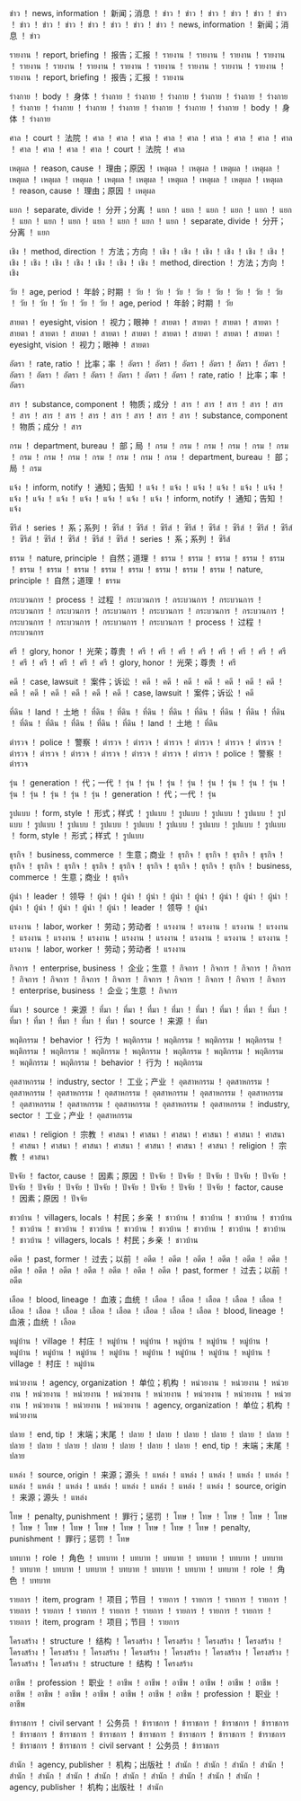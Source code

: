 ข่าว	！	news, information	！	新闻；消息	！	ข่าว	！	ข่าว	！	ข่าว	！	ข่าว	！	ข่าว	！	ข่าว	！	ข่าว	！	ข่าว	！	ข่าว	！	ข่าว	！	ข่าว	！	ข่าว	！	ข่าว	！	news, information	！	新闻；消息	！	ข่าว

รายงาน	！	report, briefing	！	报告；汇报	！	รายงาน	！	รายงาน	！	รายงาน	！	รายงาน	！	รายงาน	！	รายงาน	！	รายงาน	！	รายงาน	！	รายงาน	！	รายงาน	！	รายงาน	！	รายงาน	！	รายงาน	！	report, briefing	！	报告；汇报	！	รายงาน

ร่างกาย	！	body	！	身体	！	ร่างกาย	！	ร่างกาย	！	ร่างกาย	！	ร่างกาย	！	ร่างกาย	！	ร่างกาย	！	ร่างกาย	！	ร่างกาย	！	ร่างกาย	！	ร่างกาย	！	ร่างกาย	！	ร่างกาย	！	ร่างกาย	！	body	！	身体	！	ร่างกาย

ศาล	！	court	！	法院	！	ศาล	！	ศาล	！	ศาล	！	ศาล	！	ศาล	！	ศาล	！	ศาล	！	ศาล	！	ศาล	！	ศาล	！	ศาล	！	ศาล	！	ศาล	！	court	！	法院	！	ศาล

เหตุผล	！	reason, cause	！	理由；原因	！	เหตุผล	！	เหตุผล	！	เหตุผล	！	เหตุผล	！	เหตุผล	！	เหตุผล	！	เหตุผล	！	เหตุผล	！	เหตุผล	！	เหตุผล	！	เหตุผล	！	เหตุผล	！	เหตุผล	！	reason, cause	！	理由；原因	！	เหตุผล

แยก	！	separate, divide	！	分开；分离	！	แยก	！	แยก	！	แยก	！	แยก	！	แยก	！	แยก	！	แยก	！	แยก	！	แยก	！	แยก	！	แยก	！	แยก	！	แยก	！	separate, divide	！	分开；分离	！	แยก

เชิง	！	method, direction	！	方法；方向	！	เชิง	！	เชิง	！	เชิง	！	เชิง	！	เชิง	！	เชิง	！	เชิง	！	เชิง	！	เชิง	！	เชิง	！	เชิง	！	เชิง	！	เชิง	！	method, direction	！	方法；方向	！	เชิง

วัย	！	age, period	！	年龄；时期	！	วัย	！	วัย	！	วัย	！	วัย	！	วัย	！	วัย	！	วัย	！	วัย	！	วัย	！	วัย	！	วัย	！	วัย	！	วัย	！	age, period	！	年龄；时期	！	วัย

สายตา	！	eyesight, vision	！	视力；眼神	！	สายตา	！	สายตา	！	สายตา	！	สายตา	！	สายตา	！	สายตา	！	สายตา	！	สายตา	！	สายตา	！	สายตา	！	สายตา	！	สายตา	！	สายตา	！	eyesight, vision	！	视力；眼神	！	สายตา

อัตรา	！	rate, ratio	！	比率；率	！	อัตรา	！	อัตรา	！	อัตรา	！	อัตรา	！	อัตรา	！	อัตรา	！	อัตรา	！	อัตรา	！	อัตรา	！	อัตรา	！	อัตรา	！	อัตรา	！	อัตรา	！	rate, ratio	！	比率；率	！	อัตรา

สาร	！	substance, component	！	物质；成分	！	สาร	！	สาร	！	สาร	！	สาร	！	สาร	！	สาร	！	สาร	！	สาร	！	สาร	！	สาร	！	สาร	！	สาร	！	สาร	！	substance, component	！	物质；成分	！	สาร

กรม	！	department, bureau	！	部；局	！	กรม	！	กรม	！	กรม	！	กรม	！	กรม	！	กรม	！	กรม	！	กรม	！	กรม	！	กรม	！	กรม	！	กรม	！	กรม	！	department, bureau	！	部；局	！	กรม

แจ้ง	！	inform, notify	！	通知；告知	！	แจ้ง	！	แจ้ง	！	แจ้ง	！	แจ้ง	！	แจ้ง	！	แจ้ง	！	แจ้ง	！	แจ้ง	！	แจ้ง	！	แจ้ง	！	แจ้ง	！	แจ้ง	！	แจ้ง	！	inform, notify	！	通知；告知	！	แจ้ง

ซีรีส์	！	series	！	系；系列	！	ซีรีส์	！	ซีรีส์	！	ซีรีส์	！	ซีรีส์	！	ซีรีส์	！	ซีรีส์	！	ซีรีส์	！	ซีรีส์	！	ซีรีส์	！	ซีรีส์	！	ซีรีส์	！	ซีรีส์	！	ซีรีส์	！	series	！	系；系列	！	ซีรีส์

ธรรม	！	nature, principle	！	自然；道理	！	ธรรม	！	ธรรม	！	ธรรม	！	ธรรม	！	ธรรม	！	ธรรม	！	ธรรม	！	ธรรม	！	ธรรม	！	ธรรม	！	ธรรม	！	ธรรม	！	ธรรม	！	nature, principle	！	自然；道理	！	ธรรม

กระบวนการ	！	process	！	过程	！	กระบวนการ	！	กระบวนการ	！	กระบวนการ	！	กระบวนการ	！	กระบวนการ	！	กระบวนการ	！	กระบวนการ	！	กระบวนการ	！	กระบวนการ	！	กระบวนการ	！	กระบวนการ	！	กระบวนการ	！	กระบวนการ	！	process	！	过程	！	กระบวนการ

ศรี	！	glory, honor	！	光荣；尊贵	！	ศรี	！	ศรี	！	ศรี	！	ศรี	！	ศรี	！	ศรี	！	ศรี	！	ศรี	！	ศรี	！	ศรี	！	ศรี	！	ศรี	！	ศรี	！	glory, honor	！	光荣；尊贵	！	ศรี

คดี	！	case, lawsuit	！	案件；诉讼	！	คดี	！	คดี	！	คดี	！	คดี	！	คดี	！	คดี	！	คดี	！	คดี	！	คดี	！	คดี	！	คดี	！	คดี	！	คดี	！	case, lawsuit	！	案件；诉讼	！	คดี

ที่ดิน	！	land	！	土地	！	ที่ดิน	！	ที่ดิน	！	ที่ดิน	！	ที่ดิน	！	ที่ดิน	！	ที่ดิน	！	ที่ดิน	！	ที่ดิน	！	ที่ดิน	！	ที่ดิน	！	ที่ดิน	！	ที่ดิน	！	ที่ดิน	！	land	！	土地	！	ที่ดิน

ตำรวจ	！	police	！	警察	！	ตำรวจ	！	ตำรวจ	！	ตำรวจ	！	ตำรวจ	！	ตำรวจ	！	ตำรวจ	！	ตำรวจ	！	ตำรวจ	！	ตำรวจ	！	ตำรวจ	！	ตำรวจ	！	ตำรวจ	！	ตำรวจ	！	police	！	警察	！	ตำรวจ

รุ่น	！	generation	！	代；一代	！	รุ่น	！	รุ่น	！	รุ่น	！	รุ่น	！	รุ่น	！	รุ่น	！	รุ่น	！	รุ่น	！	รุ่น	！	รุ่น	！	รุ่น	！	รุ่น	！	รุ่น	！	generation	！	代；一代	！	รุ่น

รูปแบบ	！	form, style	！	形式；样式	！	รูปแบบ	！	รูปแบบ	！	รูปแบบ	！	รูปแบบ	！	รูปแบบ	！	รูปแบบ	！	รูปแบบ	！	รูปแบบ	！	รูปแบบ	！	รูปแบบ	！	รูปแบบ	！	รูปแบบ	！	รูปแบบ	！	form, style	！	形式；样式	！	รูปแบบ

ธุรกิจ	！	business, commerce	！	生意；商业	！	ธุรกิจ	！	ธุรกิจ	！	ธุรกิจ	！	ธุรกิจ	！	ธุรกิจ	！	ธุรกิจ	！	ธุรกิจ	！	ธุรกิจ	！	ธุรกิจ	！	ธุรกิจ	！	ธุรกิจ	！	ธุรกิจ	！	ธุรกิจ	！	business, commerce	！	生意；商业	！	ธุรกิจ

ผู้นำ	！	leader	！	领导	！	ผู้นำ	！	ผู้นำ	！	ผู้นำ	！	ผู้นำ	！	ผู้นำ	！	ผู้นำ	！	ผู้นำ	！	ผู้นำ	！	ผู้นำ	！	ผู้นำ	！	ผู้นำ	！	ผู้นำ	！	ผู้นำ	！	leader	！	领导	！	ผู้นำ

แรงงาน	！	labor, worker	！	劳动；劳动者	！	แรงงาน	！	แรงงาน	！	แรงงาน	！	แรงงาน	！	แรงงาน	！	แรงงาน	！	แรงงาน	！	แรงงาน	！	แรงงาน	！	แรงงาน	！	แรงงาน	！	แรงงาน	！	แรงงาน	！	labor, worker	！	劳动；劳动者	！	แรงงาน

กิจการ	！	enterprise, business	！	企业；生意	！	กิจการ	！	กิจการ	！	กิจการ	！	กิจการ	！	กิจการ	！	กิจการ	！	กิจการ	！	กิจการ	！	กิจการ	！	กิจการ	！	กิจการ	！	กิจการ	！	กิจการ	！	enterprise, business	！	企业；生意	！	กิจการ

ที่มา	！	source	！	来源	！	ที่มา	！	ที่มา	！	ที่มา	！	ที่มา	！	ที่มา	！	ที่มา	！	ที่มา	！	ที่มา	！	ที่มา	！	ที่มา	！	ที่มา	！	ที่มา	！	ที่มา	！	source	！	来源	！	ที่มา

พฤติกรรม	！	behavior	！	行为	！	พฤติกรรม	！	พฤติกรรม	！	พฤติกรรม	！	พฤติกรรม	！	พฤติกรรม	！	พฤติกรรม	！	พฤติกรรม	！	พฤติกรรม	！	พฤติกรรม	！	พฤติกรรม	！	พฤติกรรม	！	พฤติกรรม	！	พฤติกรรม	！	behavior	！	行为	！	พฤติกรรม

อุตสาหกรรม	！	industry, sector	！	工业；产业	！	อุตสาหกรรม	！	อุตสาหกรรม	！	อุตสาหกรรม	！	อุตสาหกรรม	！	อุตสาหกรรม	！	อุตสาหกรรม	！	อุตสาหกรรม	！	อุตสาหกรรม	！	อุตสาหกรรม	！	อุตสาหกรรม	！	อุตสาหกรรม	！	อุตสาหกรรม	！	อุตสาหกรรม	！	industry, sector	！	工业；产业	！	อุตสาหกรรม

ศาสนา	！	religion	！	宗教	！	ศาสนา	！	ศาสนา	！	ศาสนา	！	ศาสนา	！	ศาสนา	！	ศาสนา	！	ศาสนา	！	ศาสนา	！	ศาสนา	！	ศาสนา	！	ศาสนา	！	ศาสนา	！	ศาสนา	！	religion	！	宗教	！	ศาสนา

ปัจจัย	！	factor, cause	！	因素；原因	！	ปัจจัย	！	ปัจจัย	！	ปัจจัย	！	ปัจจัย	！	ปัจจัย	！	ปัจจัย	！	ปัจจัย	！	ปัจจัย	！	ปัจจัย	！	ปัจจัย	！	ปัจจัย	！	ปัจจัย	！	ปัจจัย	！	factor, cause	！	因素；原因	！	ปัจจัย

ชาวบ้าน	！	villagers, locals	！	村民；乡亲	！	ชาวบ้าน	！	ชาวบ้าน	！	ชาวบ้าน	！	ชาวบ้าน	！	ชาวบ้าน	！	ชาวบ้าน	！	ชาวบ้าน	！	ชาวบ้าน	！	ชาวบ้าน	！	ชาวบ้าน	！	ชาวบ้าน	！	ชาวบ้าน	！	ชาวบ้าน	！	villagers, locals	！	村民；乡亲	！	ชาวบ้าน

อดีต	！	past, former	！	过去；以前	！	อดีต	！	อดีต	！	อดีต	！	อดีต	！	อดีต	！	อดีต	！	อดีต	！	อดีต	！	อดีต	！	อดีต	！	อดีต	！	อดีต	！	อดีต	！	past, former	！	过去；以前	！	อดีต

เลือด	！	blood, lineage	！	血液；血统	！	เลือด	！	เลือด	！	เลือด	！	เลือด	！	เลือด	！	เลือด	！	เลือด	！	เลือด	！	เลือด	！	เลือด	！	เลือด	！	เลือด	！	เลือด	！	blood, lineage	！	血液；血统	！	เลือด

หมู่บ้าน	！	village	！	村庄	！	หมู่บ้าน	！	หมู่บ้าน	！	หมู่บ้าน	！	หมู่บ้าน	！	หมู่บ้าน	！	หมู่บ้าน	！	หมู่บ้าน	！	หมู่บ้าน	！	หมู่บ้าน	！	หมู่บ้าน	！	หมู่บ้าน	！	หมู่บ้าน	！	หมู่บ้าน	！	village	！	村庄	！	หมู่บ้าน

หน่วยงาน	！	agency, organization	！	单位；机构	！	หน่วยงาน	！	หน่วยงาน	！	หน่วยงาน	！	หน่วยงาน	！	หน่วยงาน	！	หน่วยงาน	！	หน่วยงาน	！	หน่วยงาน	！	หน่วยงาน	！	หน่วยงาน	！	หน่วยงาน	！	หน่วยงาน	！	หน่วยงาน	！	agency, organization	！	单位；机构	！	หน่วยงาน

ปลาย	！	end, tip	！	末端；末尾	！	ปลาย	！	ปลาย	！	ปลาย	！	ปลาย	！	ปลาย	！	ปลาย	！	ปลาย	！	ปลาย	！	ปลาย	！	ปลาย	！	ปลาย	！	ปลาย	！	ปลาย	！	end, tip	！	末端；末尾	！	ปลาย

แหล่ง	！	source, origin	！	来源；源头	！	แหล่ง	！	แหล่ง	！	แหล่ง	！	แหล่ง	！	แหล่ง	！	แหล่ง	！	แหล่ง	！	แหล่ง	！	แหล่ง	！	แหล่ง	！	แหล่ง	！	แหล่ง	！	แหล่ง	！	source, origin	！	来源；源头	！	แหล่ง

โทษ	！	penalty, punishment	！	罪行；惩罚	！	โทษ	！	โทษ	！	โทษ	！	โทษ	！	โทษ	！	โทษ	！	โทษ	！	โทษ	！	โทษ	！	โทษ	！	โทษ	！	โทษ	！	โทษ	！	penalty, punishment	！	罪行；惩罚	！	โทษ

บทบาท	！	role	！	角色	！	บทบาท	！	บทบาท	！	บทบาท	！	บทบาท	！	บทบาท	！	บทบาท	！	บทบาท	！	บทบาท	！	บทบาท	！	บทบาท	！	บทบาท	！	บทบาท	！	บทบาท	！	role	！	角色	！	บทบาท

รายการ	！	item, program	！	项目；节目	！	รายการ	！	รายการ	！	รายการ	！	รายการ	！	รายการ	！	รายการ	！	รายการ	！	รายการ	！	รายการ	！	รายการ	！	รายการ	！	รายการ	！	รายการ	！	item, program	！	项目；节目	！	รายการ

โครงสร้าง	！	structure	！	结构	！	โครงสร้าง	！	โครงสร้าง	！	โครงสร้าง	！	โครงสร้าง	！	โครงสร้าง	！	โครงสร้าง	！	โครงสร้าง	！	โครงสร้าง	！	โครงสร้าง	！	โครงสร้าง	！	โครงสร้าง	！	โครงสร้าง	！	โครงสร้าง	！	structure	！	结构	！	โครงสร้าง

อาชีพ	！	profession	！	职业	！	อาชีพ	！	อาชีพ	！	อาชีพ	！	อาชีพ	！	อาชีพ	！	อาชีพ	！	อาชีพ	！	อาชีพ	！	อาชีพ	！	อาชีพ	！	อาชีพ	！	อาชีพ	！	อาชีพ	！	profession	！	职业	！	อาชีพ

ข้าราชการ	！	civil servant	！	公务员	！	ข้าราชการ	！	ข้าราชการ	！	ข้าราชการ	！	ข้าราชการ	！	ข้าราชการ	！	ข้าราชการ	！	ข้าราชการ	！	ข้าราชการ	！	ข้าราชการ	！	ข้าราชการ	！	ข้าราชการ	！	ข้าราชการ	！	ข้าราชการ	！	civil servant	！	公务员	！	ข้าราชการ

สำนัก	！	agency, publisher	！	机构；出版社	！	สำนัก	！	สำนัก	！	สำนัก	！	สำนัก	！	สำนัก	！	สำนัก	！	สำนัก	！	สำนัก	！	สำนัก	！	สำนัก	！	สำนัก	！	สำนัก	！	สำนัก	！	agency, publisher	！	机构；出版社	！	สำนัก
